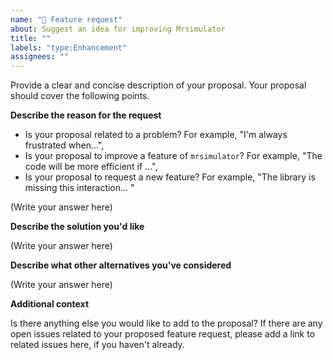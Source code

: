```yaml
---
name: "🚀 Feature request"
about: Suggest an idea for improving Mrsimulator
title: ""
labels: "type:Enhancement"
assignees: ""
---
```


Provide a clear and concise description of your proposal. Your proposal should cover the following points.

**Describe the reason for the request**

- Is your proposal related to a problem? For example, "I'm always frustrated when...",
- Is your proposal to improve a feature of `mrsimulator`? For example, "The code will be more efficient if ...",
- Is your proposal to request a new feature? For example, "The library is missing this interaction... "

(Write your answer here)

**Describe the solution you'd like**

(Write your answer here)

**Describe what other alternatives you've considered**

(Write your answer here)

**Additional context**

Is there anything else you would like to add to the proposal?
If there are any open issues related to your proposed feature request, please add a link to
related issues here, if you haven't already.
